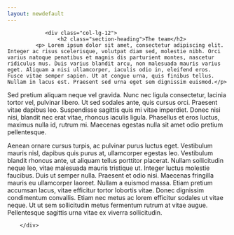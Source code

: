 ```yaml
---
layout: newdefault
---
```


<div class="home">




<section id="portfolio" class="bg-light-gray">
        <div class="container">
            <div class="row">
 
                <div class="col-lg-12">
                    <h2 class="section-heading">The team</h2>
		     <p> Lorem ipsum dolor sit amet, consectetur adipiscing elit. Integer ac risus scelerisque, volutpat diam sed, molestie nibh. Orci varius natoque penatibus et magnis dis parturient montes, nascetur ridiculus mus. Duis varius blandit arcu, non malesuada mauris varius eget. Aliquam a nisi ullamcorper, iaculis odio in, eleifend eros. Fusce vitae semper sapien. Ut at congue urna, quis finibus tellus. Nullam in lacus est. Praesent sed urna eget sem dignissim euismod.</p>

<p>Sed pretium aliquam neque vel gravida. Nunc nec ligula consectetur, lacinia tortor vel, pulvinar libero. Ut sed sodales ante, quis cursus orci. Praesent vitae dapibus leo. Suspendisse sagittis quis mi vitae imperdiet. Donec nisi nisi, blandit nec erat vitae, rhoncus iaculis ligula. Phasellus et eros luctus, maximus nulla id, rutrum mi. Maecenas egestas nulla sit amet odio pretium pellentesque.</p>

<p>Aenean ornare cursus turpis, ac pulvinar purus luctus eget. Vestibulum mauris nisl, dapibus quis purus at, ullamcorper egestas leo. Vestibulum blandit rhoncus ante, ut aliquam tellus porttitor placerat. Nullam sollicitudin neque leo, vitae malesuada mauris tristique ut. Integer luctus molestie faucibus. Duis ut semper nulla. Praesent et odio nisi. Maecenas fringilla mauris eu ullamcorper laoreet. Nullam a euismod massa. Etiam pretium accumsan lacus, vitae efficitur tortor lobortis vitae. Donec dignissim condimentum convallis. Etiam nec metus ac lorem efficitur sodales ut vitae neque. Ut ut sem sollicitudin metus fermentum rutrum at vitae augue. Pellentesque sagittis urna vitae ex viverra sollicitudin. </p>
                </div>
            </div>

        </div>
</section>



</div>
